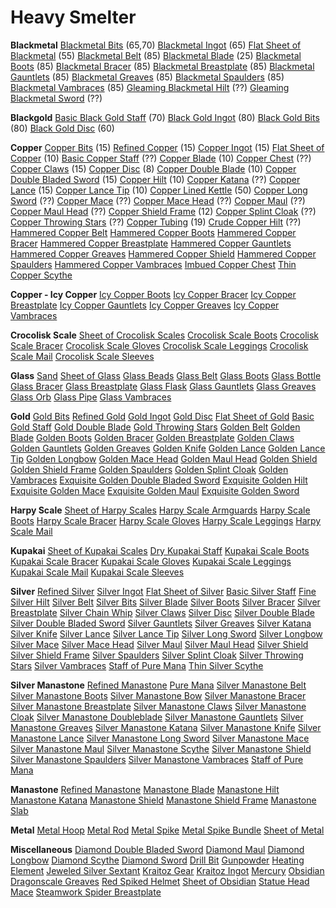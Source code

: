 <!-- TITLE: Smithing -->
<!-- SUBTITLE: The refinement of ores, metals, and glasses -->

# Heavy Smelter
**Blackmetal**
[Blackmetal Bits](blackmetal-bits) (65,70)
[Blackmetal Ingot](blackmetal-ingot) (65)
[Flat Sheet of Blackmetal](flat-sheet-of-blackmetal) (55)
[Blackmetal Belt](blackmetal-belt) (85)
[Blackmetal Blade](blackmetal-blade) (25)
[Blackmetal Boots](blackmetal-boots) (85)
[Blackmetal Bracer](blackmetal-bracer) (85)
[Blackmetal Breastplate](blackmetal-breastplate) (85)
[Blackmetal Gauntlets](blackmetal-gauntlets) (85)
[Blackmetal Greaves](blackmetal-greaves) (85)
[Blackmetal Spaulders](blackmetal-spaulders) (85)
[Blackmetal Vambraces](blackmetal-vambraces) (85)
[Gleaming Blackmetal Hilt](gleaming-blackmetal-hilt) (??)
[Gleaming Blackmetal Sword](gleaming-blackmetal-sword) (??)

**Blackgold**
[Basic Black Gold Staff](basic-black-gold-staff) (70)
[Black Gold Ingot](black-gold-ingot) (80)
[Black Gold Bits](black-gold-bits) (80)
[Black Gold Disc](black-gold-disc) (60)

**Copper**
[Copper Bits](copper-bits) (15)
[Refined Copper](refined-copper) (15)
[Copper Ingot](copper-ingot) (15)
[Flat Sheet of Copper](flat-sheet-of-copper) (10)
[Basic Copper Staff](basic-copper-staff) (??)
[Copper Blade](copper-blade) (10)
[Copper Chest](copper-chest) (??)
[Copper Claws](copper-claws) (15)
[Copper Disc](copper-disc) (8)
[Copper Double Blade](copper-double-blade) (10)
[Copper Double Bladed Sword](copper-double-bladed-sword) (15)
[Copper Hilt](copper-hilt) (10)
[Copper Katana](copper-katana) (??)
[Copper Lance](copper-lance) (15)
[Copper Lance Tip](copper-lance-tip) (10)
[Copper Lined Kettle](copper-lined-kettle) (50)
[Copper Long Sword](copper-long-sword) (??)
[Copper Mace](copper-mace) (??)
[Copper Mace Head](copper-mace-head) (??)
[Copper Maul](copper-maul) (??)
[Copper Maul Head](copper-maul-head) (??)
[Copper Shield Frame](copper-shield-frame) (12)
[Copper Splint Cloak](copper-splint-cloak) (??)
[Copper Throwing Stars](copper-throwing-stars) (??)
[Copper Tubing](copper-tubing) (19)
[Crude Copper Hilt](crude-copper-hilt) (??)
[Hammered Copper Belt](hammered-copper-belt)
[Hammered Copper Boots](hammered-copper-boots)
[Hammered Copper Bracer](hammered-copper-bracer)
[Hammered Copper Breastplate](hammered-copper-breastplate)
[Hammered Copper Gauntlets](hammered-copper-gauntlets)
[Hammered Copper Greaves](hammered-copper-greaves)
[Hammered Copper Shield](hammered-copper-shield)
[Hammered Copper Spaulders](hammered-copper-spaulders)
[Hammered Copper Vambraces](hammered-copper-vambraces)
[Imbued Copper Chest](imbued-copper-chest)
[Thin Copper Scythe](thin-copper-scythe)

**Copper - Icy Copper**
[Icy Copper Boots](icy-copper-boots)
[Icy Copper Bracer](icy-copper-bracer)
[Icy Copper Breastplate](icy-copper-breastplate)
[Icy Copper Gauntlets](icy-copper-gauntlets)
[Icy Copper Greaves](icy-copper-greaves)
[Icy Copper Vambraces](icy-copper-vambraces)

**Crocolisk Scale**
[Sheet of Crocolisk Scales](sheet-of-crocolisk-scales)
[Crocolisk Scale Boots](crocolisk-scale-boots)
[Crocolisk Scale Bracer](crocolisk-scale-bracer)
[Crocolisk Scale Gloves](crocolisk-scale-gloves)
[Crocolisk Scale Leggings](crocolisk-scale-leggings)
[Crocolisk Scale Mail](crocolisk-scale-mail)
[Crocolisk Scale Sleeves](crocolisk-scale-sleeves)

**Glass**
[Sand](sand)
[Sheet of Glass](sheet-of-glass)
[Glass Beads](glass-beads)
[Glass Belt](glass-belt)
[Glass Boots](glass-boots)
[Glass Bottle](glass-bottle)
[Glass Bracer](glass-bracer)
[Glass Breastplate](glass-breastplate)
[Glass Flask](glass-flask)
[Glass Gauntlets](glass-gauntlets)
[Glass Greaves](glass-greaves)
[Glass Orb](glass-orb)
[Glass Pipe](glass-pipe)
[Glass Vambraces](glass-vambraces)

**Gold**
[Gold Bits](gold-bits)
[Refined Gold](refined-gold)
[Gold Ingot](gold-ingot)
[Gold Disc](gold-disc)
[Flat Sheet of Gold](flat-sheet-of-gold)
[Basic Gold Staff](basic-gold-staff)
[Gold Double Blade](gold-double-blade)
[Gold Throwing Stars](gold-throwing-stars)
[Golden Belt](golden-belt)
[Golden Blade](golden-blade)
[Golden Boots](golden-boots)
[Golden Bracer](golden-bracer)
[Golden Breastplate](golden-breastplate)
[Golden Claws](golden-claws)
[Golden Gauntlets](golden-gauntlets)
[Golden Greaves](golden-greaves)
[Golden Knife](golden-knife)
[Golden Lance](golden-lance)
[Golden Lance Tip](golden-lance-tip)
[Golden Longbow](golden-longbow)
[Golden Mace Head](golden-mace-head)
[Golden Maul Head](golden-maul-head)
[Golden Shield](golden-shield)
[Golden Shield Frame](golden-shield-frame)
[Golden Spaulders](golden-spaulders)
[Golden Splint Cloak](golden-splint-cloak)
[Golden Vambraces](golden-vambraces)
[Exquisite Golden Double Bladed Sword](exquisite-golden-double-bladed-sword)
[Exquisite Golden Hilt](exquisite-golden-hilt)
[Exquisite Golden Mace](exquisite-golden-mace)
[Exquisite Golden Maul](exquisite-golden-maul)
[Exquisite Golden Sword](exquisite-golden-sword)

**Harpy Scale**
[Sheet of Harpy Scales](sheet-of-harpy-scales)
[Harpy Scale Armguards](harpy-scale-armguards)
[Harpy Scale Boots](harpy-scale-boots)
[Harpy Scale Bracer](harpy-scale-bracer)
[Harpy Scale Gloves](harpy-scale-gloves)
[Harpy Scale Leggings](harpy-scale-leggings)
[Harpy Scale Mail](harpy-scale-mail)

**Kupakai**
[Sheet of Kupakai Scales](sheet-of-kupakai-scales)
[Dry Kupakai Staff](dry-kupakai-staff)
[Kupakai Scale Boots](kupakai-scale-boots)
[Kupakai Scale Bracer](kupakai-scale-bracer)
[Kupakai Scale Gloves](kupakai-scale-gloves)
[Kupakai Scale Leggings](kupakai-scale-leggings)
[Kupakai Scale Mail](kupakai-scale-mail)
[Kupakai Scale Sleeves](kupakai-scale-sleeves)

**Silver**
[Refined Silver](refined-silver)
[Silver Ingot](silver-ingot)
[Flat Sheet of Silver](flat-sheet-of-silver)
[Basic Silver Staff](basic-silver-staff)
[Fine Silver Hilt](fine-silver-hilt)
[Silver Belt](silver-belt)
[Silver Bits](silver-bits)
[Silver Blade](silver-blade)
[Silver Boots](silver-boots)
[Silver Bracer](silver-bracer)
[Silver Breastplate](silver-breastplate)
[Silver Chain Whip](silver-chain-whip)
[Silver Claws](silver-claws)
[Silver Disc](silver-disc)
[Silver Double Blade](silver-double-blade)
[Silver Double Bladed Sword](silver-double-bladed-sword)
[Silver Gauntlets](silver-gauntlets)
[Silver Greaves](silver-greaves)
[Silver Katana](silver-katana)
[Silver Knife](silver-knife)
[Silver Lance](silver-lance)
[Silver Lance Tip](silver-lance-tip)
[Silver Long Sword](silver-long-sword)
[Silver Longbow](silver-longbow)
[Silver Mace](silver-mace)
[Silver Mace Head](silver-mace-head)
[Silver Maul](silver-maul)
[Silver Maul Head](silver-maul-head)
[Silver Shield](silver-shield)
[Silver Shield Frame](silver-shield-frame)
[Silver Spaulders](silver-spaulders)
[Silver Splint Cloak](silver-splint-cloak)
[Silver Throwing Stars](silver-throwing-stars)
[Silver Vambraces](silver-vambraces)
[Staff of Pure Mana](staff-of-pure-mana)
[Thin Silver Scythe](thin-silver-scythe)

**Silver Manastone**
[Refined Manastone](refined-manastone)
[Pure Mana](pure-mana)
[Silver Manastone Belt](silver-manastone-belt)
[Silver Manastone Boots](silver-manastone-boots)
[Silver Manastone Bow](silver-manastone-bow)
[Silver Manastone Bracer](silver-manastone-bracer)
[Silver Manastone Breastplate](silver-manastone-breastplate)
[Silver Manastone Claws](silver-manastone-claws)
[Silver Manastone Cloak](silver-manastone-cloak)
[Silver Manastone Doubleblade](silver-manastone-doubleblade)
[Silver Manastone Gauntlets](silver-manastone-gauntlets)
[Silver Manastone Greaves](silver-manastone-greaves)
[Silver Manastone Katana](silver-manastone-katana)
[Silver Manastone Knife](silver-manastone-knife)
[Silver Manastone Lance](silver-manastone-lance)
[Silver Manastone Long Sword](silver-manastone-long-sword)
[Silver Manastone Mace](silver-manastone-mace)
[Silver Manastone Maul](silver-manastone-maul)
[Silver Manastone Scythe](silver-manastone-scythe)
[Silver Manastone Shield](silver-manastone-shield)
[Silver Manastone Spaulders](silver-manastone-spaulders)
[Silver Manastone Vambraces](silver-manastone-vambraces)
[Staff of Pure Mana](staff-of-pure-mana)

**Manastone**
[Refined Manastone](refined-manastone)
[Manastone Blade](manastone-blade)
[Manastone Hilt](manastone-hilt)
[Manastone Katana](manastone-katana)
[Manastone Shield](manastone-shield)
[Manastone Shield Frame](manastone-shield-frame)
[Manastone Slab](manastone-slab)

**Metal**
[Metal Hoop](metal-hoop)
[Metal Rod](metal-rod)
[Metal Spike](metal-spike)
[Metal Spike Bundle](metal-spike-bundle)
[Sheet of Metal](sheet-of-metal)

**Miscellaneous**
[Diamond Double Bladed Sword](diamond-double-bladed-sword)
[Diamond Maul](diamond-maul)
[Diamond Longbow](diamond-longbow)
[Diamond Scythe](diamond-scythe)
[Diamond Sword](diamond-sword)
[Drill Bit](drill-bit)
[Gunpowder](gunpowder)
[Heating Element](heating-element)
[Jeweled Silver Sextant](jeweled-silver-sextant)
[Kraitoz Gear](kraitoz-gear)
[Kraitoz Ingot](kraitoz-ingot)
[Mercury](mercury)
[Obsidian Dragonscale Greaves](obsidian-dragonscale-greaves)
[Red Spiked Helmet](red-spiked-helmet)
[Sheet of Obsidian](sheet-of-obsidian)
[Statue Head Mace](statue-head-mace)
[Steamwork Spider Breastplate](steamwork-spider-breastplate)







